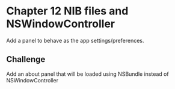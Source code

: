 # Chapter 12 NIB files and NSWindowController

Add a panel to behave as the app settings/preferences.

## Challenge

Add an about panel that will be loaded using NSBundle instead of NSWindowController 
